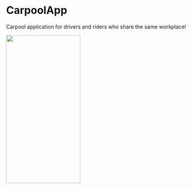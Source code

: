 # CarpoolApp
Carpool application for drivers and riders who share the same workplace!

<img src="https://github.com/NaamaDayan/CarpoolApp/blob/main/Demonstration.gif" width="200" height="400">





